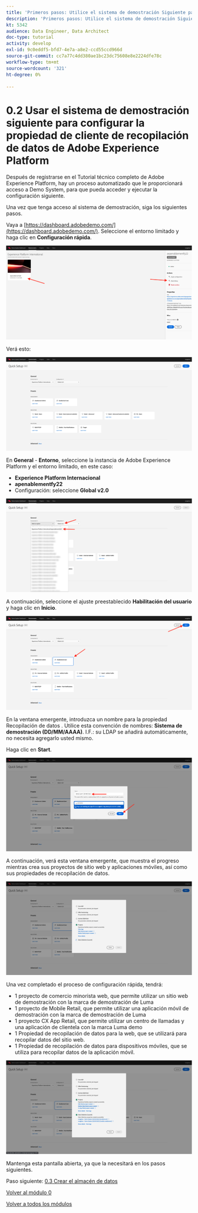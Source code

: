 ```yaml
---
title: 'Primeros pasos: Utilice el sistema de demostración Siguiente para configurar la propiedad de Launch'
description: 'Primeros pasos: Utilice el sistema de demostración Siguiente para configurar la propiedad de Launch'
kt: 5342
audience: Data Engineer, Data Architect
doc-type: tutorial
activity: develop
exl-id: 9c0eddf5-bfd7-4e7a-a8e2-ccd55ccd966d
source-git-commit: cc7a77c4dd380ae1bc23dc75608e8e2224dfe78c
workflow-type: tm+mt
source-wordcount: '321'
ht-degree: 0%

---
```


# 0.2 Usar el sistema de demostración siguiente para configurar la propiedad de cliente de recopilación de datos de Adobe Experience Platform

Después de registrarse en el Tutorial técnico completo de Adobe Experience Platform, hay un proceso automatizado que le proporcionará acceso a Demo System, para que pueda acceder y ejecutar la configuración siguiente.

Una vez que tenga acceso al sistema de demostración, siga los siguientes pasos.

Vaya a [https://dashboard.adobedemo.com/](https://dashboard.adobedemo.com/). Seleccione el entorno limitado y haga clic en **Configuración rápida**.

![DSN](./images/dsnh1.png)

Verá esto:

![DSN](./images/dsnhome.png)

En **General** - **Entorno**, seleccione la instancia de Adobe Experience Platform y el entorno limitado, en este caso:

- **Experience Platform Internacional**
- **apenablementfy22**
- Configuración: seleccione **Global v2.0**

![DSN](./images/dsn1.png)

A continuación, seleccione el ajuste preestablecido **Habilitación del usuario** y haga clic en **Inicio**.

![DSN](./images/dsn2.png)

En la ventana emergente, introduzca un nombre para la propiedad Recopilación de datos . Utilice esta convención de nombres: **Sistema de demostración (DD/MM/AAAA)**. I.F.: su LDAP se añadirá automáticamente, no necesita agregarlo usted mismo.

Haga clic en **Start**.

![DSN](./images/dsn3.png)

A continuación, verá esta ventana emergente, que muestra el progreso mientras crea sus proyectos de sitio web y aplicaciones móviles, así como sus propiedades de recopilación de datos.

![DSN](./images/dsn4.png)

Una vez completado el proceso de configuración rápida, tendrá:

- 1 proyecto de comercio minorista web, que permite utilizar un sitio web de demostración con la marca de demostración de Luma
- 1 proyecto de Mobile Retail, que permite utilizar una aplicación móvil de demostración con la marca de demostración de Luma
- 1 proyecto CX App Retail, que permite utilizar un centro de llamadas y una aplicación de clientela con la marca Luma demo
- 1 Propiedad de recopilación de datos para la web, que se utilizará para recopilar datos del sitio web.
- 1 Propiedad de recopilación de datos para dispositivos móviles, que se utiliza para recopilar datos de la aplicación móvil.

![DSN](./images/dsn5.png)

Mantenga esta pantalla abierta, ya que la necesitará en los pasos siguientes.

Paso siguiente: [0.3 Crear el almacén de datos](./ex3.md)

[Volver al módulo 0](./getting-started.md)

[Volver a todos los módulos](./../../overview.md)
